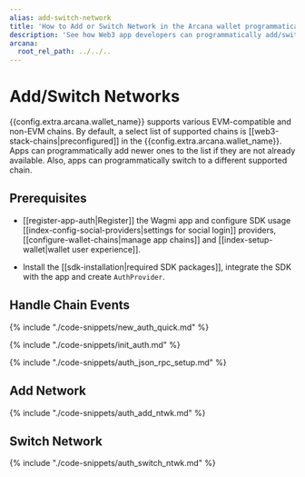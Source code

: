 ```yaml
---
alias: add-switch-network
title: 'How to Add or Switch Network in the Arcana wallet programmatically'
description: 'See how Web3 app developers can programmatically add/switch network in the Arcana wallet. App users can access the configured blockchain networks via UI.'
arcana:
  root_rel_path: ../../..
---
```


# Add/Switch Networks

{{config.extra.arcana.wallet_name}} supports various EVM-compatible and non-EVM chains. By default, a select list of supported chains is [[web3-stack-chains|preconfigured]] in the {{config.extra.arcana.wallet_name}}. Apps can programmatically add newer ones to the list if they are not already available. Also, apps can programmatically switch to a different supported chain. 

## Prerequisites

* [[register-app-auth|Register]] the Wagmi app and configure SDK usage [[index-config-social-providers|settings for social login]] providers, [[configure-wallet-chains|manage app chains]] and [[index-setup-wallet|wallet user experience]].

* Install the [[sdk-installation|required SDK packages]], integrate the SDK with the app and create `AuthProvider`. 

## Handle Chain Events

{% include "./code-snippets/new_auth_quick.md" %}

{% include "./code-snippets/init_auth.md" %}

{% include "./code-snippets/auth_json_rpc_setup.md" %}

## Add Network

{% include "./code-snippets/auth_add_ntwk.md" %}

## Switch Network

{% include "./code-snippets/auth_switch_ntwk.md" %}
